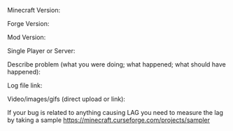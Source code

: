 Minecraft Version:

Forge Version:

Mod Version:

Single Player or Server:

Describe problem (what you were doing; what happened; what should have happened):

Log file link:

Video/images/gifs (direct upload or link):

If your bug is related to anything causing LAG you need to measure the lag by taking a sample https://minecraft.curseforge.com/projects/sampler






